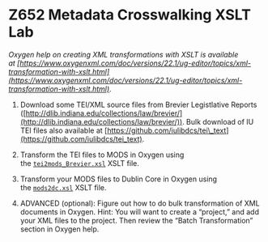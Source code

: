 # Z652 Metadata Crosswalking XSLT Lab

_Oxygen help on creating XML transformations with XSLT is available at [https://www.oxygenxml.com/doc/versions/22.1/ug-editor/topics/xml-transformation-with-xslt.html](https://www.oxygenxml.com/doc/versions/22.1/ug-editor/topics/xml-transformation-with-xslt.html)_.

1.  Download some TEI/XML source files from Brevier Legistlative Reports ([http://dlib.indiana.edu/collections/law/brevier/](http://dlib.indiana.edu/collections/law/brevier/)). Bulk download of IU TEI files also available at [https://github.com/iulibdcs/tei\_text](https://github.com/iulibdcs/tei_text).
    
2.  Transform the TEI files to MODS in Oxygen using the [`tei2mods_Brevier.xsl`]() XSLT file. 
    
3.  Transform your MODS files to Dublin Core in Oxygen using the [`mods2dc.xsl`]() XSLT file. 
    
4.  ADVANCED (optional): Figure out how to do bulk transformation of XML documents in Oxygen. Hint: You will want to create a “project,” and add your XML files to the project. Then review the “Batch Transformation” section in Oxygen help.